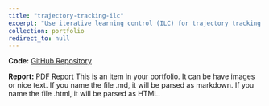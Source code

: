 ```yaml
---
title: "trajectory-tracking-ilc"
excerpt: "Use iterative learning control (ILC) for trajectory tracking task with the existence of model mismatch. MPC is also used for comparison. [Report](/files/paper1.pdf)<br/><img src='/images/project-trajectory-tracking-ilc.png'>"
collection: portfolio
redirect_to: null
---
```

**Code:** [GitHub Repository](https://github.com/lihanlian/trajectory-tracking-ilc)

**Report:** [PDF Report](file/paper1.pdf)
This is an item in your portfolio. It can be have images or nice text. If you name the file .md, it will be parsed as markdown. If you name the file .html, it will be parsed as HTML. 
